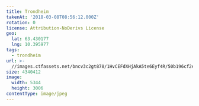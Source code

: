 ```yaml
---
title: Trondheim
takenAt: '2018-03-08T08:56:12.000Z'
rotation: 0
license: Attribution-NoDerivs License
geo:
  lat: 63.430177
  lng: 10.395977
tags:
  - trondheim
url: >-
  //images.ctfassets.net/bncv3c2gt878/1HvCEFdXHjAkA5te6Eyf4R/50b196cf2eb3db1e623cd5425ec9819f/trondheim_40759164062_o
size: 4340412
image:
  width: 5344
  height: 3006
contentType: image/jpeg
---
```


